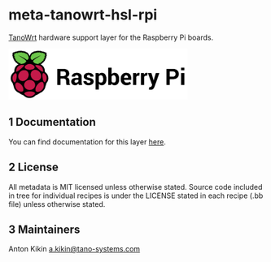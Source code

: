 # meta-tanowrt-hsl-rpi

[TanoWrt](https://github.com/tano-systems/meta-tanowrt) hardware support layer for the Raspberry Pi boards.

<img src="../docs/common/images/logos/raspberry-pi.png" height="100px" />

## 1 Documentation

You can find documentation for this layer [here](https://tano-systems.github.io/meta-tanowrt/layers/meta-tanowrt-hsl-rpi).

## 2 License

All metadata is MIT licensed unless otherwise stated. Source code included in tree for individual recipes is under the LICENSE stated in each recipe (.bb file) unless otherwise stated.

## 3 Maintainers

Anton Kikin <a.kikin@tano-systems.com>
